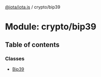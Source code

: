 [@iota/iota.js](../README.md) / crypto/bip39

# Module: crypto/bip39

## Table of contents

### Classes

- [Bip39](../classes/crypto/bip39.bip39.md)
